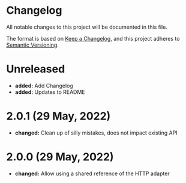 # Changelog

All notable changes to this project will be documented in this file.

The format is based on [Keep a Changelog](https://keepachangelog.com/en/1.0.0/),
and this project adheres to [Semantic Versioning](https://semver.org/spec/v2.0.0.html).

# Unreleased

- **added:** Add Changelog
- **added:** Updates to README

# 2.0.1 (29 May, 2022)

- **changed:** Clean up of silly mistakes, does not impact existing API

# 2.0.0 (29 May, 2022)

- **changed:** Allow using a shared reference of the HTTP adapter
